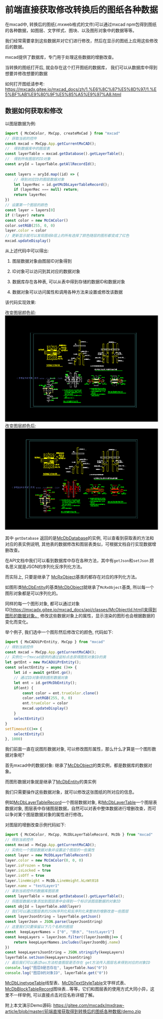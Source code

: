 # 前端直接获取修改转换后的图纸各种数据

在mxcad中, 转换后的图纸(.mxweb格式的文件)可以通过mxcad npm包得到图纸的各种数据，如图层、文字样式、图块、以及图形对象中的数据等等。

我们经常需要拿到这些数据并对它们进行修改，然后在显示的图纸上应用这些修改后的数据。

mxcad提供了数据库，专门用于处理这些数据的增删改查。

当转换的图纸打开后, 就会存在这个打开图纸的数据库， 我们可以从数据库中得到想要并修改想要的数据

如何打开图纸请参考: https://mxcadx.gitee.io/mxcad_docs/zh/1.%E6%8C%87%E5%8D%97/1.%E5%BF%AB%E9%80%9F%E5%85%A5%E9%97%A8.html

## 数据如何获取和修改

以图层数据为例:

```ts
import { McCmColor, MxCpp, createMxCad } from "mxcad"
// 获取当前的控件
const mxcad = MxCpp.App.getCurrentMxCAD();
//  得到数据库中的图层表
const layerTable = mxcad.getDatabase().getLayerTable();
//  得到所有图层的ID对象
const aryId = layerTable.getAllRecordId();

const layers = aryId.map((id) => {
    // 得到对应ID的图层数据对象
    let layerRec = id.getMcDbLayerTableRecord();
    if (layerRec === null) return;
    return layerRec
})
// 设置第一个图层的颜色
const layer = layers[0]
if (!layer) return
const color = new McCmColor()
color.setRGB(255, 0, 0)
layer.color = color
// 更新显示就可以发现图纸0层上的所有选择了颜色随层的图形都变成了红色
mxcad.updateDisplay()
```

从上述代码中可以得出:

1. 图层数据对象由图层ID对象得到

2. ID对象可以访问到其对应的数据对象

3. 数据库存在各种表, 可以从表中得到存储的数据ID和数据对象

4. 数据对象可以访问属性和调用各种方法来设置或修改该数据

该代码实现效果:

改变图层颜色前:
![Alt text](image.png)
改变图层颜色后:
![Alt text](image-1.png)

其中 `getDatabase` 返回的是[McDbDatabase](https://mxcadx.gitee.io/mxcad_docs/api/classes/McDbDatabase.html)的实例, 可以查看到获取表的方法和对应的表实例说明, 其他表的数据修改和图层表类似，可根据文档自行实现数据增删改查。

在API文档中我们可以看到数据库中存在各种方法，其中有`getJson`和`setJson` 顾名思义就是JSON的序列化反序列化方法。

而实际上, 只要是继承了 [McRxObject]("https://mxcadx.gitee.io/mxcad_docs/api/classes/McRxObject.html")基类的都存在对应的序列化方法。

如图形类[McDbEntity](https://mxcadx.gitee.io/mxcad_docs/api/classes/McDbObject.html)的基类[McDbObject](https://mxcadx.gitee.io/mxcad_docs/api/classes/McDbObject.html)就继承了`McRxObject`基类, 所以每一个图形对象都是可以序列化的。

同样的每一个图形对象,  都可以通过对象ID[https://mxcadx.gitee.io/mxcad_docs/api/classes/McObjectId.html]来得到图形的数据对象， 修改这些数据对象上的属性，显示渲染的图形也会根据数据的变化而变化。

举个例子, 我们选中一个图形然后修改它的颜色, 代码如下:

```ts
import { MxCADUiPrEntity, MxCpp } from "mxcad"
// 得到当前控件
const mxcad = MxCpp.App.getCurrentMxCAD();
// 实例化一个mxcad提供的通过鼠标点击获得图形对象ID的类
let getEnt = new MxCADUiPrEntity();
const selectEntity = async ()=> {
    let id = await getEnt.go();
    // 通过ID对象得到图形数据对象
    let ent = id.getMcDbEntity();
    if(ent) {
        const color = ent.trueColor.clone()
        color.setRGB(255, 0, 0)
        ent.trueColor = color
        mxcad.updateDisplay()
    }
    selectEntity()
}
setTimeout(()=> {
    selectEntity()
}, 1000)
```

我们前面一直在说图形数据对象, 可以修改图形属性，那么什么才算是一个图形数据对象呢?

首先mxcad中的数据对象: 继承了[McDbObject](https://mxcadx.gitee.io/mxcad_docs/api/classes/McDbObject.html)的类实例，都是数据库的数据对象。

而图形数据对象就是继承了[McDbEntity](https://mxcadx.gitee.io/mxcad_docs/api/classes/McDbObject.html)的类实例

我们只需要操作这些数据对象，就可以修改这张图纸的所对应的信息。

例如[McDbLayerTableRecord](https://mxcadx.gitee.io/mxcad_docs/api/classes/McDbLayerTableRecord.html)一个图层数据对象, 和[McDbLayerTable](https://mxcadx.gitee.io/mxcad_docs/api/classes/McDbLayerTable.html)一个图层表数据对象, 图层表中存储图层数据，自然可以对表中整体数据进行增删改查，而可以争对某个图层数据对象的属性进行修改。

对图层的增删改查示例代码如下:

```ts
import { McCmColor, MxCpp, McDbLayerTableRecord, McDb } from "mxcad"
// 得到当前控件
const mxcad = MxCpp.App.getCurrentMxCAD();
// 实例化一个图层数据对象并设置这个图层的一些属性
const layer = new McDbLayerTableRecord()
layer.color = new McCmColor(0, 0, 0)
layer.isFrozen = true
layer.isLocked = true
layer.isOff = true
layer.lineWeight = McDb.LineWeight.kLnWt018
layer.name = "testLayer1"
// 拿到当前控件的数据库图层表
const layerTable = mxcad.getDatabase().getLayerTable();
// 将图层数据对象添加到图层表中会得到一个标识该图层数据的对象ID
const objId = layerTable.add(layer)
// 我们可以通过图层表的JSON序列化和反序列化来整体的增删改查一些图层
const layerJsonString = layerTable.getJson()
const layerJson = JSON.parse(layerJsonString)
// 这里我们只要保留以下几个名称的图层
const  keepLayerNames = ["0", "排水", "testLayer1"]
const keepLayers = layerJson.filter((layerJsonObj)=> {
    return keepLayerNames.includes(layerJsonObj.name)
})
const keepLayersJsonString = JSON.stringify(keepLayers)
layerTable.setJson(keepLayersJsonString)
// 最后我们可以通过has方法检查图层是否存在 get方法传入图层名来得到对应的对象ID
console.log("图层0是否存在", layerTable.has("0"))
console.log("图层0的对象ID", layerTable.get("0"))

```

[McDbLinetypeTable](https://mxcadx.gitee.io/mxcad_docs/api/classes/McDbLinetypeTable.html)线型表、[McDbTextStyleTable](https://mxcadx.gitee.io/mxcad_docs/api/classes/McDbTextStyleTable.html)文字样式表、[McDbBlockTableRecord](https://mxcadx.gitee.io/mxcad_docs/api/classes/McDbBlockTableRecord.html)图块表...等等，它们和图层表的使用方式大同小异，这里不一样举例, 可以直接点击对应名称详细了解。

附上本文演示Demo源码: https://gitee.com/mxcadx/mxdraw-article/blob/master/前端直接获取得到转换后的图纸各种数据/demo.zip